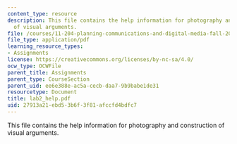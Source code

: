 ```yaml
---
content_type: resource
description: This file contains the help information for photography and construction
  of visual arguments.
file: /courses/11-204-planning-communications-and-digital-media-fall-2004/27913a21ebd53b6f3f81afccfd4bdfc7_lab2_help.pdf
file_type: application/pdf
learning_resource_types:
- Assignments
license: https://creativecommons.org/licenses/by-nc-sa/4.0/
ocw_type: OCWFile
parent_title: Assignments
parent_type: CourseSection
parent_uid: ee6e388e-ac5a-cecb-daa7-9b9babe1de31
resourcetype: Document
title: lab2_help.pdf
uid: 27913a21-ebd5-3b6f-3f81-afccfd4bdfc7
---
```

This file contains the help information for photography and construction of visual arguments.